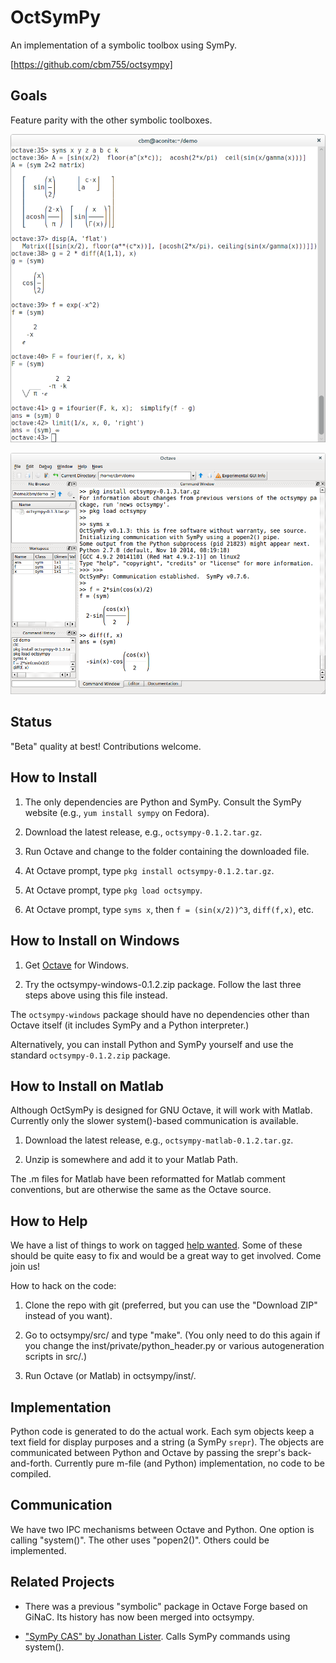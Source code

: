 OctSymPy
========

An implementation of a symbolic toolbox using SymPy.

[https://github.com/cbm755/octsympy]


Goals
-----

Feature parity with the other symbolic toolboxes.

![Screenshot 1](/screenshot.png)

![Screenshot 2](/screenshot-install.png)



Status
------

"Beta" quality at best!  Contributions welcome.



How to Install
--------------

1. The only dependencies are Python and SymPy.  Consult the SymPy
   website (e.g., `yum install sympy` on Fedora).

2. Download the latest release, e.g., `octsympy-0.1.2.tar.gz`.

3. Run Octave and change to the folder containing the downloaded file.

4. At Octave prompt, type `pkg install octsympy-0.1.2.tar.gz`.

5. At Octave prompt, type `pkg load octsympy`.

6. At Octave prompt, type `syms x`, then `f = (sin(x/2))^3`,
   `diff(f,x)`, etc.



How to Install on Windows
-------------------------

1.  Get [Octave](http://www.octave.org) for Windows.

2.  Try the octsympy-windows-0.1.2.zip package.  Follow the last three
    steps above using this file instead.

The `octsympy-windows` package should have no dependencies other than
Octave itself (it includes SymPy and a Python interpreter.)

Alternatively, you can install Python and SymPy yourself and use the
standard `octsympy-0.1.2.zip` package.



How to Install on Matlab
------------------------

Although OctSymPy is designed for GNU Octave, it will work with
Matlab.  Currently only the slower system()-based communication is
available.

1.  Download the latest release, e.g., `octsympy-matlab-0.1.2.tar.gz`.

2.  Unzip is somewhere and add it to your Matlab Path.

The .m files for Matlab have been reformatted for Matlab comment
conventions, but are otherwise the same as the Octave source.


How to Help
-----------

We have a list of things to work on tagged [help
wanted](https://github.com/cbm755/octsympy/issues?q=is:open+is:issue+label:"help+wanted").
Some of these should be quite easy to fix and would be a great way to
get involved.  Come join us!

How to hack on the code:

1.  Clone the repo with git (preferred, but you can use the "Download
    ZIP" instead of you want).

2.  Go to octsympy/src/ and type "make".  (You only need to do this
    again if you change the inst/private/python_header.py or various
    autogeneration scripts in src/.)

3.  Run Octave (or Matlab) in octsympy/inst/.



Implementation
--------------

Python code is generated to do the actual work.  Each sym objects keep
a text field for display purposes and a string (a SymPy `srepr`).  The
objects are communicated between Python and Octave by passing the
srepr's back-and-forth.  Currently pure m-file (and Python)
implementation, no code to be compiled.



Communication
-------------

We have two IPC mechanisms between Octave and Python.  One option is
calling "system()".  The other uses "popen2()".  Others could be
implemented.



Related Projects
----------------

  * There was a previous "symbolic" package in Octave Forge based on
    GiNaC.  Its history has now been merged into octsympy.

  * ["SymPy CAS" by Jonathan Lister](http://www.mathworks.com/matlabcentral/fileexchange/42787-sympy-cas-in-matlab).
    Calls SymPy commands using system().

